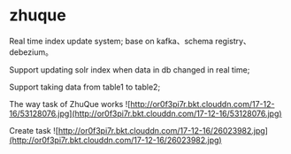 # zhuque
Real time index update system; base on kafka、schema registry、debezium。  

Support updating solr index when data in db changed in real time;

Support taking data from table1 to table2;

The way task of ZhuQue works
![http://or0f3pi7r.bkt.clouddn.com/17-12-16/53128076.jpg](http://or0f3pi7r.bkt.clouddn.com/17-12-16/53128076.jpg)

Create task
![http://or0f3pi7r.bkt.clouddn.com/17-12-16/26023982.jpg](http://or0f3pi7r.bkt.clouddn.com/17-12-16/26023982.jpg)
